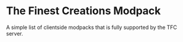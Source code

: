 # The Finest Creations Modpack

A simple list of clientside modpacks that is fully supported by the TFC server.

